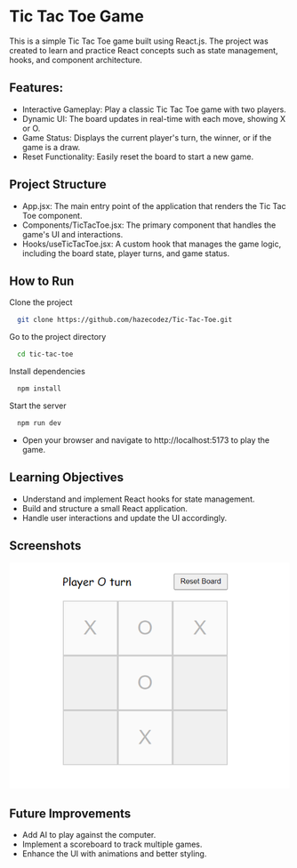# Tic Tac Toe Game

This is a simple Tic Tac Toe game built using React.js. The project was created to learn and practice React concepts such as state management, hooks, and component architecture.

## Features:

- Interactive Gameplay: Play a classic Tic Tac Toe game with two players.
- Dynamic UI: The board updates in real-time with each move, showing X or O.
- Game Status: Displays the current player's turn, the winner, or if the game is a draw.
- Reset Functionality: Easily reset the board to start a new game.

## Project Structure

- App.jsx: The main entry point of the application that renders the Tic Tac Toe component.
- Components/TicTacToe.jsx: The primary component that handles the game's UI and interactions.
- Hooks/useTicTacToe.jsx: A custom hook that manages the game logic, including the board state, player turns, and game status.

## How to Run

Clone the project

```bash
  git clone https://github.com/hazecodez/Tic-Tac-Toe.git
```

Go to the project directory

```bash
  cd tic-tac-toe
```

Install dependencies

```bash
  npm install
```

Start the server

```bash
  npm run dev
```

- Open your browser and navigate to http://localhost:5173 to play the game.

## Learning Objectives

- Understand and implement React hooks for state management.
- Build and structure a small React application.
- Handle user interactions and update the UI accordingly.

## Screenshots

![App Screenshot](/public/Image.png)

## Future Improvements

- Add AI to play against the computer.
- Implement a scoreboard to track multiple games.
- Enhance the UI with animations and better styling.
